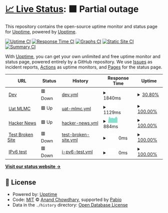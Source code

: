 # [📈 Live Status](https://upptime.github.io/upptime): <!--live status--> **🟧 Partial outage**

This repository contains the open-source uptime monitor and status page for [Upptime](https://upptime.js.org), powered by [Upptime](https://github.com/upptime/upptime).

[![Uptime CI](https://github.com/upptime/upptime/workflows/Uptime%20CI/badge.svg)](https://github.com/upptime/upptime/actions?query=workflow%3A%22Uptime+CI%22)
[![Response Time CI](https://github.com/upptime/upptime/workflows/Response%20Time%20CI/badge.svg)](https://github.com/upptime/upptime/actions?query=workflow%3A%22Response+Time+CI%22)
[![Graphs CI](https://github.com/upptime/upptime/workflows/Graphs%20CI/badge.svg)](https://github.com/upptime/upptime/actions?query=workflow%3A%22Graphs+CI%22)
[![Static Site CI](https://github.com/upptime/upptime/workflows/Static%20Site%20CI/badge.svg)](https://github.com/upptime/upptime/actions?query=workflow%3A%22Static+Site+CI%22)
[![Summary CI](https://github.com/upptime/upptime/workflows/Summary%20CI/badge.svg)](https://github.com/upptime/upptime/actions?query=workflow%3A%22Summary+CI%22)

With [Upptime](https://upptime.js.org), you can get your own unlimited and free uptime monitor and status page, powered entirely by a GitHub repository. We use [Issues](https://github.com/upptime/upptime/issues) as incident reports, [Actions](https://github.com/upptime/upptime/actions) as uptime monitors, and [Pages](https://upptime.github.io/upptime) for the status page.

<!--start: status pages-->
<!-- This summary is generated by Upptime (https://github.com/upptime/upptime) -->
<!-- Do not edit this manually, your changes will be overwritten -->
<!-- prettier-ignore -->
| URL | Status | History | Response Time | Uptime |
| --- | ------ | ------- | ------------- | ------ |
| <img alt="" src="https://icons.duckduckgo.com/ip3/dev.lumisightemr.datahouse.asia.ico" height="13"> [Dev](https://dev.lumisightemr.datahouse.asia) | 🟥 Down | [dev.yml](https://github.com/dhaviphantuan/upptime/commits/HEAD/history/dev.yml) | <details><summary><img alt="Response time graph" src="./graphs/dev/response-time-week.png" height="20"> 1840ms</summary><br><a href="https://upptime.github.io/upptime/history/dev"><img alt="Response time 1840" src="https://img.shields.io/endpoint?url=https%3A%2F%2Fraw.githubusercontent.com%2Fdhaviphantuan%2Fupptime%2FHEAD%2Fapi%2Fdev%2Fresponse-time.json"></a><br><a href="https://upptime.github.io/upptime/history/dev"><img alt="24-hour response time 1840" src="https://img.shields.io/endpoint?url=https%3A%2F%2Fraw.githubusercontent.com%2Fdhaviphantuan%2Fupptime%2FHEAD%2Fapi%2Fdev%2Fresponse-time-day.json"></a><br><a href="https://upptime.github.io/upptime/history/dev"><img alt="7-day response time 1840" src="https://img.shields.io/endpoint?url=https%3A%2F%2Fraw.githubusercontent.com%2Fdhaviphantuan%2Fupptime%2FHEAD%2Fapi%2Fdev%2Fresponse-time-week.json"></a><br><a href="https://upptime.github.io/upptime/history/dev"><img alt="30-day response time 1840" src="https://img.shields.io/endpoint?url=https%3A%2F%2Fraw.githubusercontent.com%2Fdhaviphantuan%2Fupptime%2FHEAD%2Fapi%2Fdev%2Fresponse-time-month.json"></a><br><a href="https://upptime.github.io/upptime/history/dev"><img alt="1-year response time 1840" src="https://img.shields.io/endpoint?url=https%3A%2F%2Fraw.githubusercontent.com%2Fdhaviphantuan%2Fupptime%2FHEAD%2Fapi%2Fdev%2Fresponse-time-year.json"></a></details> | <details><summary><a href="https://upptime.github.io/upptime/history/dev">30.80%</a></summary><a href="https://upptime.github.io/upptime/history/dev"><img alt="All-time uptime 30.80%" src="https://img.shields.io/endpoint?url=https%3A%2F%2Fraw.githubusercontent.com%2Fdhaviphantuan%2Fupptime%2FHEAD%2Fapi%2Fdev%2Fuptime.json"></a><br><a href="https://upptime.github.io/upptime/history/dev"><img alt="24-hour uptime 30.80%" src="https://img.shields.io/endpoint?url=https%3A%2F%2Fraw.githubusercontent.com%2Fdhaviphantuan%2Fupptime%2FHEAD%2Fapi%2Fdev%2Fuptime-day.json"></a><br><a href="https://upptime.github.io/upptime/history/dev"><img alt="7-day uptime 30.80%" src="https://img.shields.io/endpoint?url=https%3A%2F%2Fraw.githubusercontent.com%2Fdhaviphantuan%2Fupptime%2FHEAD%2Fapi%2Fdev%2Fuptime-week.json"></a><br><a href="https://upptime.github.io/upptime/history/dev"><img alt="30-day uptime 30.80%" src="https://img.shields.io/endpoint?url=https%3A%2F%2Fraw.githubusercontent.com%2Fdhaviphantuan%2Fupptime%2FHEAD%2Fapi%2Fdev%2Fuptime-month.json"></a><br><a href="https://upptime.github.io/upptime/history/dev"><img alt="1-year uptime 30.80%" src="https://img.shields.io/endpoint?url=https%3A%2F%2Fraw.githubusercontent.com%2Fdhaviphantuan%2Fupptime%2FHEAD%2Fapi%2Fdev%2Fuptime-year.json"></a></details>
| <img alt="" src="https://icons.duckduckgo.com/ip3/uat.makatilife.datahouse.vn.ico" height="13"> [Uat MLMC](https://uat.makatilife.datahouse.vn) | 🟩 Up | [uat-mlmc.yml](https://github.com/dhaviphantuan/upptime/commits/HEAD/history/uat-mlmc.yml) | <details><summary><img alt="Response time graph" src="./graphs/uat-mlmc/response-time-week.png" height="20"> 1129ms</summary><br><a href="https://upptime.github.io/upptime/history/uat-mlmc"><img alt="Response time 1129" src="https://img.shields.io/endpoint?url=https%3A%2F%2Fraw.githubusercontent.com%2Fdhaviphantuan%2Fupptime%2FHEAD%2Fapi%2Fuat-mlmc%2Fresponse-time.json"></a><br><a href="https://upptime.github.io/upptime/history/uat-mlmc"><img alt="24-hour response time 1129" src="https://img.shields.io/endpoint?url=https%3A%2F%2Fraw.githubusercontent.com%2Fdhaviphantuan%2Fupptime%2FHEAD%2Fapi%2Fuat-mlmc%2Fresponse-time-day.json"></a><br><a href="https://upptime.github.io/upptime/history/uat-mlmc"><img alt="7-day response time 1129" src="https://img.shields.io/endpoint?url=https%3A%2F%2Fraw.githubusercontent.com%2Fdhaviphantuan%2Fupptime%2FHEAD%2Fapi%2Fuat-mlmc%2Fresponse-time-week.json"></a><br><a href="https://upptime.github.io/upptime/history/uat-mlmc"><img alt="30-day response time 1129" src="https://img.shields.io/endpoint?url=https%3A%2F%2Fraw.githubusercontent.com%2Fdhaviphantuan%2Fupptime%2FHEAD%2Fapi%2Fuat-mlmc%2Fresponse-time-month.json"></a><br><a href="https://upptime.github.io/upptime/history/uat-mlmc"><img alt="1-year response time 1129" src="https://img.shields.io/endpoint?url=https%3A%2F%2Fraw.githubusercontent.com%2Fdhaviphantuan%2Fupptime%2FHEAD%2Fapi%2Fuat-mlmc%2Fresponse-time-year.json"></a></details> | <details><summary><a href="https://upptime.github.io/upptime/history/uat-mlmc">100.00%</a></summary><a href="https://upptime.github.io/upptime/history/uat-mlmc"><img alt="All-time uptime 100.00%" src="https://img.shields.io/endpoint?url=https%3A%2F%2Fraw.githubusercontent.com%2Fdhaviphantuan%2Fupptime%2FHEAD%2Fapi%2Fuat-mlmc%2Fuptime.json"></a><br><a href="https://upptime.github.io/upptime/history/uat-mlmc"><img alt="24-hour uptime 100.00%" src="https://img.shields.io/endpoint?url=https%3A%2F%2Fraw.githubusercontent.com%2Fdhaviphantuan%2Fupptime%2FHEAD%2Fapi%2Fuat-mlmc%2Fuptime-day.json"></a><br><a href="https://upptime.github.io/upptime/history/uat-mlmc"><img alt="7-day uptime 100.00%" src="https://img.shields.io/endpoint?url=https%3A%2F%2Fraw.githubusercontent.com%2Fdhaviphantuan%2Fupptime%2FHEAD%2Fapi%2Fuat-mlmc%2Fuptime-week.json"></a><br><a href="https://upptime.github.io/upptime/history/uat-mlmc"><img alt="30-day uptime 100.00%" src="https://img.shields.io/endpoint?url=https%3A%2F%2Fraw.githubusercontent.com%2Fdhaviphantuan%2Fupptime%2FHEAD%2Fapi%2Fuat-mlmc%2Fuptime-month.json"></a><br><a href="https://upptime.github.io/upptime/history/uat-mlmc"><img alt="1-year uptime 100.00%" src="https://img.shields.io/endpoint?url=https%3A%2F%2Fraw.githubusercontent.com%2Fdhaviphantuan%2Fupptime%2FHEAD%2Fapi%2Fuat-mlmc%2Fuptime-year.json"></a></details>
| <img alt="" src="https://icons.duckduckgo.com/ip3/news.ycombinator.com.ico" height="13"> [Hacker News](https://news.ycombinator.com) | 🟩 Up | [hacker-news.yml](https://github.com/dhaviphantuan/upptime/commits/HEAD/history/hacker-news.yml) | <details><summary><img alt="Response time graph" src="./graphs/hacker-news/response-time-week.png" height="20"> 884ms</summary><br><a href="https://upptime.github.io/upptime/history/hacker-news"><img alt="Response time 884" src="https://img.shields.io/endpoint?url=https%3A%2F%2Fraw.githubusercontent.com%2Fdhaviphantuan%2Fupptime%2FHEAD%2Fapi%2Fhacker-news%2Fresponse-time.json"></a><br><a href="https://upptime.github.io/upptime/history/hacker-news"><img alt="24-hour response time 884" src="https://img.shields.io/endpoint?url=https%3A%2F%2Fraw.githubusercontent.com%2Fdhaviphantuan%2Fupptime%2FHEAD%2Fapi%2Fhacker-news%2Fresponse-time-day.json"></a><br><a href="https://upptime.github.io/upptime/history/hacker-news"><img alt="7-day response time 884" src="https://img.shields.io/endpoint?url=https%3A%2F%2Fraw.githubusercontent.com%2Fdhaviphantuan%2Fupptime%2FHEAD%2Fapi%2Fhacker-news%2Fresponse-time-week.json"></a><br><a href="https://upptime.github.io/upptime/history/hacker-news"><img alt="30-day response time 884" src="https://img.shields.io/endpoint?url=https%3A%2F%2Fraw.githubusercontent.com%2Fdhaviphantuan%2Fupptime%2FHEAD%2Fapi%2Fhacker-news%2Fresponse-time-month.json"></a><br><a href="https://upptime.github.io/upptime/history/hacker-news"><img alt="1-year response time 884" src="https://img.shields.io/endpoint?url=https%3A%2F%2Fraw.githubusercontent.com%2Fdhaviphantuan%2Fupptime%2FHEAD%2Fapi%2Fhacker-news%2Fresponse-time-year.json"></a></details> | <details><summary><a href="https://upptime.github.io/upptime/history/hacker-news">100.00%</a></summary><a href="https://upptime.github.io/upptime/history/hacker-news"><img alt="All-time uptime 100.00%" src="https://img.shields.io/endpoint?url=https%3A%2F%2Fraw.githubusercontent.com%2Fdhaviphantuan%2Fupptime%2FHEAD%2Fapi%2Fhacker-news%2Fuptime.json"></a><br><a href="https://upptime.github.io/upptime/history/hacker-news"><img alt="24-hour uptime 100.00%" src="https://img.shields.io/endpoint?url=https%3A%2F%2Fraw.githubusercontent.com%2Fdhaviphantuan%2Fupptime%2FHEAD%2Fapi%2Fhacker-news%2Fuptime-day.json"></a><br><a href="https://upptime.github.io/upptime/history/hacker-news"><img alt="7-day uptime 100.00%" src="https://img.shields.io/endpoint?url=https%3A%2F%2Fraw.githubusercontent.com%2Fdhaviphantuan%2Fupptime%2FHEAD%2Fapi%2Fhacker-news%2Fuptime-week.json"></a><br><a href="https://upptime.github.io/upptime/history/hacker-news"><img alt="30-day uptime 100.00%" src="https://img.shields.io/endpoint?url=https%3A%2F%2Fraw.githubusercontent.com%2Fdhaviphantuan%2Fupptime%2FHEAD%2Fapi%2Fhacker-news%2Fuptime-month.json"></a><br><a href="https://upptime.github.io/upptime/history/hacker-news"><img alt="1-year uptime 100.00%" src="https://img.shields.io/endpoint?url=https%3A%2F%2Fraw.githubusercontent.com%2Fdhaviphantuan%2Fupptime%2FHEAD%2Fapi%2Fhacker-news%2Fuptime-year.json"></a></details>
| <img alt="" src="https://icons.duckduckgo.com/ip3/thissitedoesnotexist.koj.co.ico" height="13"> [Test Broken Site](https://thissitedoesnotexist.koj.co) | 🟥 Down | [test-broken-site.yml](https://github.com/dhaviphantuan/upptime/commits/HEAD/history/test-broken-site.yml) | <details><summary><img alt="Response time graph" src="./graphs/test-broken-site/response-time-week.png" height="20"> 0ms</summary><br><a href="https://upptime.github.io/upptime/history/test-broken-site"><img alt="Response time 0" src="https://img.shields.io/endpoint?url=https%3A%2F%2Fraw.githubusercontent.com%2Fdhaviphantuan%2Fupptime%2FHEAD%2Fapi%2Ftest-broken-site%2Fresponse-time.json"></a><br><a href="https://upptime.github.io/upptime/history/test-broken-site"><img alt="24-hour response time 0" src="https://img.shields.io/endpoint?url=https%3A%2F%2Fraw.githubusercontent.com%2Fdhaviphantuan%2Fupptime%2FHEAD%2Fapi%2Ftest-broken-site%2Fresponse-time-day.json"></a><br><a href="https://upptime.github.io/upptime/history/test-broken-site"><img alt="7-day response time 0" src="https://img.shields.io/endpoint?url=https%3A%2F%2Fraw.githubusercontent.com%2Fdhaviphantuan%2Fupptime%2FHEAD%2Fapi%2Ftest-broken-site%2Fresponse-time-week.json"></a><br><a href="https://upptime.github.io/upptime/history/test-broken-site"><img alt="30-day response time 0" src="https://img.shields.io/endpoint?url=https%3A%2F%2Fraw.githubusercontent.com%2Fdhaviphantuan%2Fupptime%2FHEAD%2Fapi%2Ftest-broken-site%2Fresponse-time-month.json"></a><br><a href="https://upptime.github.io/upptime/history/test-broken-site"><img alt="1-year response time 0" src="https://img.shields.io/endpoint?url=https%3A%2F%2Fraw.githubusercontent.com%2Fdhaviphantuan%2Fupptime%2FHEAD%2Fapi%2Ftest-broken-site%2Fresponse-time-year.json"></a></details> | <details><summary><a href="https://upptime.github.io/upptime/history/test-broken-site">100.00%</a></summary><a href="https://upptime.github.io/upptime/history/test-broken-site"><img alt="All-time uptime 100.00%" src="https://img.shields.io/endpoint?url=https%3A%2F%2Fraw.githubusercontent.com%2Fdhaviphantuan%2Fupptime%2FHEAD%2Fapi%2Ftest-broken-site%2Fuptime.json"></a><br><a href="https://upptime.github.io/upptime/history/test-broken-site"><img alt="24-hour uptime 100.00%" src="https://img.shields.io/endpoint?url=https%3A%2F%2Fraw.githubusercontent.com%2Fdhaviphantuan%2Fupptime%2FHEAD%2Fapi%2Ftest-broken-site%2Fuptime-day.json"></a><br><a href="https://upptime.github.io/upptime/history/test-broken-site"><img alt="7-day uptime 100.00%" src="https://img.shields.io/endpoint?url=https%3A%2F%2Fraw.githubusercontent.com%2Fdhaviphantuan%2Fupptime%2FHEAD%2Fapi%2Ftest-broken-site%2Fuptime-week.json"></a><br><a href="https://upptime.github.io/upptime/history/test-broken-site"><img alt="30-day uptime 100.00%" src="https://img.shields.io/endpoint?url=https%3A%2F%2Fraw.githubusercontent.com%2Fdhaviphantuan%2Fupptime%2FHEAD%2Fapi%2Ftest-broken-site%2Fuptime-month.json"></a><br><a href="https://upptime.github.io/upptime/history/test-broken-site"><img alt="1-year uptime 100.00%" src="https://img.shields.io/endpoint?url=https%3A%2F%2Fraw.githubusercontent.com%2Fdhaviphantuan%2Fupptime%2FHEAD%2Fapi%2Ftest-broken-site%2Fuptime-year.json"></a></details>
| <img alt="" src="https://icons.duckduckgo.com/ip3/null.ico" height="13"> [IPv6 test](forwardemail.net) | 🟥 Down | [i-pv6-test.yml](https://github.com/dhaviphantuan/upptime/commits/HEAD/history/i-pv6-test.yml) | <details><summary><img alt="Response time graph" src="./graphs/i-pv6-test/response-time-week.png" height="20"> 0ms</summary><br><a href="https://upptime.github.io/upptime/history/i-pv6-test"><img alt="Response time 0" src="https://img.shields.io/endpoint?url=https%3A%2F%2Fraw.githubusercontent.com%2Fdhaviphantuan%2Fupptime%2FHEAD%2Fapi%2Fi-pv6-test%2Fresponse-time.json"></a><br><a href="https://upptime.github.io/upptime/history/i-pv6-test"><img alt="24-hour response time 0" src="https://img.shields.io/endpoint?url=https%3A%2F%2Fraw.githubusercontent.com%2Fdhaviphantuan%2Fupptime%2FHEAD%2Fapi%2Fi-pv6-test%2Fresponse-time-day.json"></a><br><a href="https://upptime.github.io/upptime/history/i-pv6-test"><img alt="7-day response time 0" src="https://img.shields.io/endpoint?url=https%3A%2F%2Fraw.githubusercontent.com%2Fdhaviphantuan%2Fupptime%2FHEAD%2Fapi%2Fi-pv6-test%2Fresponse-time-week.json"></a><br><a href="https://upptime.github.io/upptime/history/i-pv6-test"><img alt="30-day response time 0" src="https://img.shields.io/endpoint?url=https%3A%2F%2Fraw.githubusercontent.com%2Fdhaviphantuan%2Fupptime%2FHEAD%2Fapi%2Fi-pv6-test%2Fresponse-time-month.json"></a><br><a href="https://upptime.github.io/upptime/history/i-pv6-test"><img alt="1-year response time 0" src="https://img.shields.io/endpoint?url=https%3A%2F%2Fraw.githubusercontent.com%2Fdhaviphantuan%2Fupptime%2FHEAD%2Fapi%2Fi-pv6-test%2Fresponse-time-year.json"></a></details> | <details><summary><a href="https://upptime.github.io/upptime/history/i-pv6-test">100.00%</a></summary><a href="https://upptime.github.io/upptime/history/i-pv6-test"><img alt="All-time uptime 100.00%" src="https://img.shields.io/endpoint?url=https%3A%2F%2Fraw.githubusercontent.com%2Fdhaviphantuan%2Fupptime%2FHEAD%2Fapi%2Fi-pv6-test%2Fuptime.json"></a><br><a href="https://upptime.github.io/upptime/history/i-pv6-test"><img alt="24-hour uptime 100.00%" src="https://img.shields.io/endpoint?url=https%3A%2F%2Fraw.githubusercontent.com%2Fdhaviphantuan%2Fupptime%2FHEAD%2Fapi%2Fi-pv6-test%2Fuptime-day.json"></a><br><a href="https://upptime.github.io/upptime/history/i-pv6-test"><img alt="7-day uptime 100.00%" src="https://img.shields.io/endpoint?url=https%3A%2F%2Fraw.githubusercontent.com%2Fdhaviphantuan%2Fupptime%2FHEAD%2Fapi%2Fi-pv6-test%2Fuptime-week.json"></a><br><a href="https://upptime.github.io/upptime/history/i-pv6-test"><img alt="30-day uptime 100.00%" src="https://img.shields.io/endpoint?url=https%3A%2F%2Fraw.githubusercontent.com%2Fdhaviphantuan%2Fupptime%2FHEAD%2Fapi%2Fi-pv6-test%2Fuptime-month.json"></a><br><a href="https://upptime.github.io/upptime/history/i-pv6-test"><img alt="1-year uptime 100.00%" src="https://img.shields.io/endpoint?url=https%3A%2F%2Fraw.githubusercontent.com%2Fdhaviphantuan%2Fupptime%2FHEAD%2Fapi%2Fi-pv6-test%2Fuptime-year.json"></a></details>

<!--end: status pages-->

[**Visit our status website →**](https://upptime.github.io/upptime)

## 📄 License

- Powered by: [Upptime](https://github.com/upptime/upptime)
- Code: [MIT](./LICENSE) © [Anand Chowdhary](https://anandchowdhary.com), supported by [Pabio](https://pabio.com)
- Data in the `./history` directory: [Open Database License](https://opendatacommons.org/licenses/odbl/1-0/)

